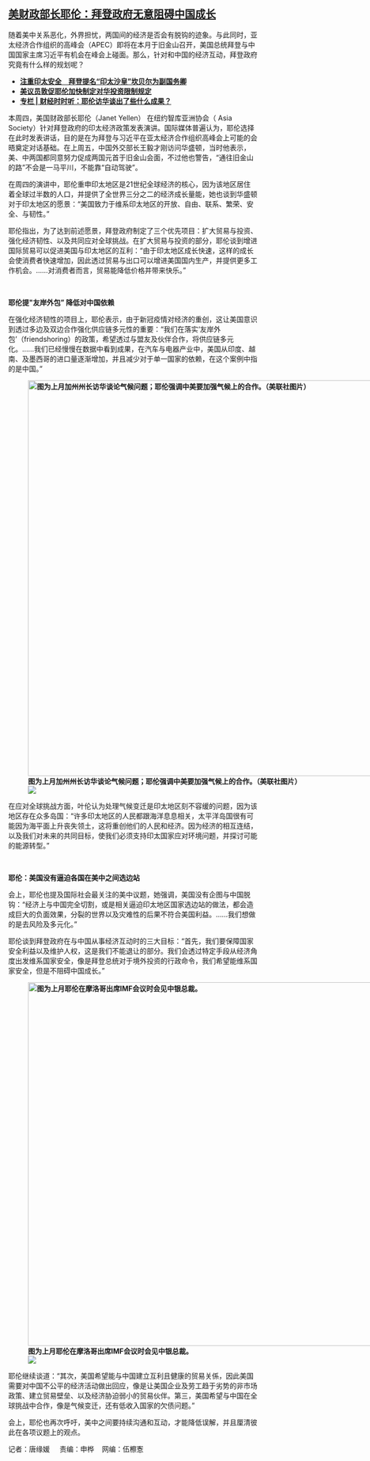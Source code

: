 <!--1698965420000-->
[美财政部长耶伦：拜登政府无意阻碍中国成长](https://www.rfa.org/mandarin/yataibaodao/junshiwaijiao/tj-11022023120228.html)
------

<p><strong><span style="font-weight: 400;">随着美中关系恶化，外界担忧，两国间的经济是否会有脱钩的迹象。与此同时，亚太经济合作组织的高峰会（APEC）即将在本月于旧金山召开，美国总统拜登与中国国家主席习近平有机会在峰会上碰面。那么，针对和中国的经济互动，拜登政府究竟有什么样的规划呢？</span></strong></p><ul><li><strong><a href="https://www.rfa.org/mandarin/yataibaodao/junshiwaijiao/tj-11012023122337.html">注重印太安全　拜登提名“印太沙皇”坎贝尔为副国务卿</a></strong></li><li><strong><a href="https://www.rfa.org/mandarin/Xinwen/5-10312023135828.html">美议员敦促耶伦加快制定对华投资限制规定</a></strong></li><li><strong><a href="https://www.rfa.org/mandarin/zhuanlan/jingmaorediansaomiao/econ-07142023105317.html">专栏 | 财经时时听：耶伦访华谈出了些什么成果？</a></strong></li></ul><p><span style="font-weight: 400;">本周四，美国财政部长耶伦（Janet Yellen） 在纽约智库亚洲协会（ Asia Society）针对拜登政府的印太经济政策发表演讲。国际媒体普遍认为，耶伦选择在此时发表讲话，目的是在为拜登与习近平在亚太经济合作组织高峰会上可能的会晤奠定对话基础。在上周五，中国外交部长王毅才刚访问华盛顿，当时他表示，美、中两国都同意努力促成两国元首于旧金山会面，不过他也警告，“通往旧金山的路”不会是一马平川，不能靠“自动驾驶”。</span></p><p><span style="font-weight: 400;">在周四的演讲中，耶伦重申印太地区是21世纪全球经济的核心，因为该地区居住着全球过半数的人口，并提供了全世界三分之二的经济成长量能，她也谈到华盛顿对于印太地区的愿景：“美国致力于维系印太地区的开放、自由、联系、繁荣、安全、与韧性。”</span></p><p><span style="font-weight: 400;">耶伦指出，为了达到前述愿景，拜登政府制定了三个优先项目：扩大贸易与投资、强化经济韧性、以及共同应对全球挑战。在扩大贸易与投资的部分，耶伦谈到增进国际贸易可以促进美国与印太地区的互利：“由于印太地区成长快速，这样的成长会使消费者快速增加，因此透过贸易与出口可以增进美国国内生产，并提供更多工作机会。……对消费者而言，贸易能降低价格并带来快乐。”</span></p><p><strong><span style="font-weight: 400;"> </span></strong></p><p><b>耶伦提"友岸外包” 降低对中国依赖</b></p><p><span style="font-weight: 400;">在强化经济韧性的项目上，耶伦表示，由于新冠疫情对经济的重创，这让美国意识到透过多边及双边合作强化供应链多元性的重要</span><span style="font-weight: 400;">：“我们在落实‘友岸外包’（friendshoring）的政策，希望透过与盟友及伙伴合作，将供应链多元化。……我们已经慢慢在数据中看到成果，在汽车与电器产业中，美国从印度、越南、及墨西哥的进口量逐渐增加，并且减少对于单一国家的依赖，在这个案例中指的是中国。”</span></p><p><strong><span style="font-weight: 400;"><figure class="image-richtext image-inline captioned" style="width:1200px;"><img alt="图为上月加州州长访华谈论气候问题；耶伦强调中美要加强气候上的合作。（美联社图片）" height="800" src="https://www.rfa.org/mandarin/yataibaodao/junshiwaijiao/tj-11022023120228.html/ap23299116990954.jpg/@@images/1cf4bfc9-6d1b-467a-bec6-33c1683cc5f4.jpeg" title="AP23299116990954.jpg" width="1200"/><figcaption class="image-caption">图为上月加州州长访华谈论气候问题；耶伦强调中美要加强气候上的合作。（美联社图片）</figcaption><small></small><div id="zoomattribute"><a data-caption="图为上月加州州长访华谈论气候问题；耶伦强调中美要加强气候上的合作。（美联社图片）" data-fancybox="" href="https://www.rfa.org/mandarin/yataibaodao/junshiwaijiao/tj-11022023120228.html/ap23299116990954.jpg" id="single_image" title="图为上月加州州长访华谈论气候问题；耶伦强调中美要加强气候上的合作。（美联社图片）"><img src="/++plone++rfa-resources/img/icon-zoom.png"/></a></div></figure></span></strong></p><p><span style="font-weight: 400;">在应对全球挑战方面，叶伦认为处理气候变迁是印太地区刻不容缓的问题，因为该地区存在众多岛国：“许多印太地区的人民都跟海洋息息相关，太平洋岛国很有可能因为海平面上升丧失领土，这将重创他们的人民和经济。因为经济的相互连结，以及我们对未来的共同目标，使我们必须支持印太国家应对环境问题，并探讨可能的能源转型。”</span></p><p><strong><span style="font-weight: 400;"> </span></strong></p><p><b>耶伦：美国没有逼迫各国在美中之间选边站</b></p><p><span style="font-weight: 400;">会上，耶伦也提及国际社会最关注的美中议题，她强调，美国没有企图与中国脱钩：</span><span style="font-weight: 400;">“经济上与中国完全切割，或是相关逼迫印太地区国家选边站的做法，都会造成巨大的负面效果，分裂的世界以及灾难性的后果不符合美国利益。……我们想做的是去风险及多元化。</span><span style="font-weight: 400;">”</span></p><p><span style="font-weight: 400;">耶伦谈到拜登政府在与中国从事经济互动时的三大目标</span><span style="font-weight: 400;">：“首先，我们要保障国家安全利益以及维护人权，这是我们不能退让的部分。我们会透过特定手段从经济角度出发维系国家安全，像是拜登总统对于境外投资的行政命令，我们希望能维系国家安全，但是不阻碍中国成长。”</span></p><p><strong><span style="font-weight: 400;"><figure class="image-richtext image-inline captioned" style="width:1200px;"><img alt="图为上月耶伦在摩洛哥出席IMF会议时会见中银总裁。" height="735" src="https://www.rfa.org/mandarin/yataibaodao/junshiwaijiao/tj-11022023120228.html/2023-10-13t091534z_1361938247_rc2ir3a0k7ck_rtrmadp_3_imf-worldbank-yellen-china.jpg/@@images/01c1ef87-93f1-4ad7-b289-ed94e82fcc4e.jpeg" title="2023-10-13T091534Z_1361938247_RC2IR3A0K7CK_RTRMADP_3_IMF-WORLDBANK-YELLEN-CHINA.JPG" width="1200"/><figcaption class="image-caption">图为上月耶伦在摩洛哥出席IMF会议时会见中银总裁。</figcaption><small></small><div id="zoomattribute"><a data-caption="图为上月耶伦在摩洛哥出席IMF会议时会见中银总裁。" data-fancybox="" href="https://www.rfa.org/mandarin/yataibaodao/junshiwaijiao/tj-11022023120228.html/2023-10-13t091534z_1361938247_rc2ir3a0k7ck_rtrmadp_3_imf-worldbank-yellen-china.jpg" id="single_image" title="图为上月耶伦在摩洛哥出席IMF会议时会见中银总裁。"><img src="/++plone++rfa-resources/img/icon-zoom.png"/></a></div></figure></span></strong></p><p><span style="font-weight: 400;">耶伦继续谈道</span><span style="font-weight: 400;">：“其次，美国希望能与中国建立互利且健康的贸易关係，因此美国需要对中国不公平的经济活动做出回应，像是让美国企业及劳工趋于劣势的非市场政策、建立贸易壁垒、以及经济胁迫弱小的贸易伙伴。第三，美国希望与中国在全球挑战中合作，像是气候变迁，还有低收入国家的欠债问题。”</span></p><p><span style="font-weight: 400;">会上，耶伦也再次呼吁，美中之间要持续沟通和互动，才能降低误解，并且厘清彼此在各项议题上的观点。</span></p><p></p><p><span style="font-weight: 400;">记者：唐缘媛     责编：申桦    网编：伍檫愙</span></p>
